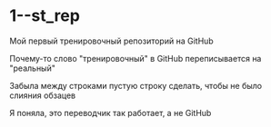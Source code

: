 # 1--st_rep
Мой первый тренировочный репозиторий на GitHub

Почему-то слово "тренировочный" в GitHub переписывается на "реальный"

Забыла между строками пустую строку сделать, чтобы не было слияния обзацев

Я поняла, это переводчик так работает, а не GitHub

